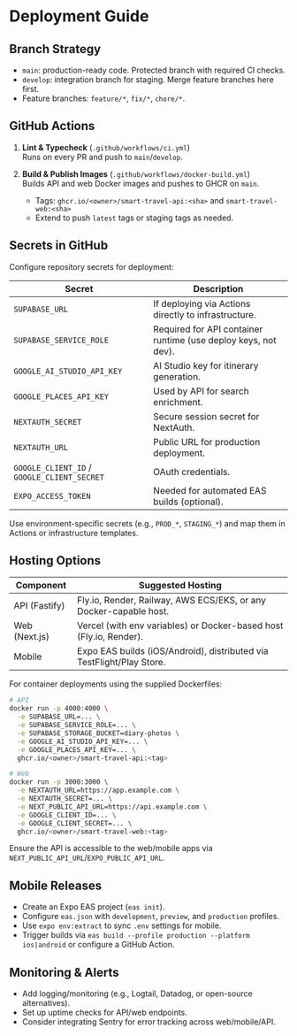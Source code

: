 # Deployment Guide

## Branch Strategy

- `main`: production-ready code. Protected branch with required CI checks.
- `develop`: integration branch for staging. Merge feature branches here first.
- Feature branches: `feature/*`, `fix/*`, `chore/*`.

## GitHub Actions

1. **Lint & Typecheck** (`.github/workflows/ci.yml`)  
   Runs on every PR and push to `main`/`develop`.

2. **Build & Publish Images** (`.github/workflows/docker-build.yml`)  
   Builds API and web Docker images and pushes to GHCR on `main`.
   - Tags: `ghcr.io/<owner>/smart-travel-api:<sha>` and `smart-travel-web:<sha>`
   - Extend to push `latest` tags or staging tags as needed.

## Secrets in GitHub

Configure repository secrets for deployment:

| Secret | Description |
| --- | --- |
| `SUPABASE_URL` | If deploying via Actions directly to infrastructure. |
| `SUPABASE_SERVICE_ROLE` | Required for API container runtime (use deploy keys, not dev). |
| `GOOGLE_AI_STUDIO_API_KEY` | AI Studio key for itinerary generation. |
| `GOOGLE_PLACES_API_KEY` | Used by API for search enrichment. |
| `NEXTAUTH_SECRET` | Secure session secret for NextAuth. |
| `NEXTAUTH_URL` | Public URL for production deployment. |
| `GOOGLE_CLIENT_ID` / `GOOGLE_CLIENT_SECRET` | OAuth credentials. |
| `EXPO_ACCESS_TOKEN` | Needed for automated EAS builds (optional). |

Use environment-specific secrets (e.g., `PROD_*`, `STAGING_*`) and map them in Actions or infrastructure templates.

## Hosting Options

| Component | Suggested Hosting |
| --- | --- |
| API (Fastify) | Fly.io, Render, Railway, AWS ECS/EKS, or any Docker-capable host. |
| Web (Next.js) | Vercel (with env variables) or Docker-based host (Fly.io, Render). |
| Mobile | Expo EAS builds (iOS/Android), distributed via TestFlight/Play Store. |

For container deployments using the supplied Dockerfiles:

```bash
# API
docker run -p 4000:4000 \
  -e SUPABASE_URL=... \
  -e SUPABASE_SERVICE_ROLE=... \
  -e SUPABASE_STORAGE_BUCKET=diary-photos \
  -e GOOGLE_AI_STUDIO_API_KEY=... \
  -e GOOGLE_PLACES_API_KEY=... \
  ghcr.io/<owner>/smart-travel-api:<tag>

# Web
docker run -p 3000:3000 \
  -e NEXTAUTH_URL=https://app.example.com \
  -e NEXTAUTH_SECRET=... \
  -e NEXT_PUBLIC_API_URL=https://api.example.com \
  -e GOOGLE_CLIENT_ID=... \
  -e GOOGLE_CLIENT_SECRET=... \
  ghcr.io/<owner>/smart-travel-web:<tag>
```

Ensure the API is accessible to the web/mobile apps via `NEXT_PUBLIC_API_URL`/`EXPO_PUBLIC_API_URL`.

## Mobile Releases

- Create an Expo EAS project (`eas init`).
- Configure `eas.json` with `development`, `preview`, and `production` profiles.
- Use `expo env:extract` to sync `.env` settings for mobile.
- Trigger builds via `eas build --profile production --platform ios|android` or configure a GitHub Action.

## Monitoring & Alerts

- Add logging/monitoring (e.g., Logtail, Datadog, or open-source alternatives).
- Set up uptime checks for API/web endpoints.
- Consider integrating Sentry for error tracking across web/mobile/API.
